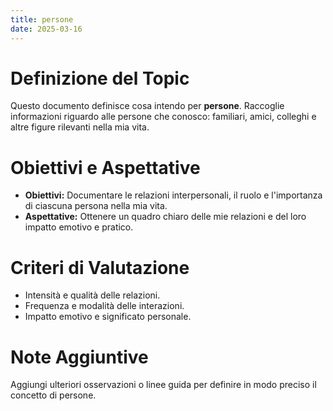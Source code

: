 ```yaml
---
title: persone
date: 2025-03-16
---
```


# Definizione del Topic

Questo documento definisce cosa intendo per **persone**. Raccoglie informazioni riguardo alle persone che conosco: familiari, amici, colleghi e altre figure rilevanti nella mia vita.

# Obiettivi e Aspettative

- **Obiettivi:** Documentare le relazioni interpersonali, il ruolo e l'importanza di ciascuna persona nella mia vita.
- **Aspettative:** Ottenere un quadro chiaro delle mie relazioni e del loro impatto emotivo e pratico.

# Criteri di Valutazione

- Intensità e qualità delle relazioni.
- Frequenza e modalità delle interazioni.
- Impatto emotivo e significato personale.

# Note Aggiuntive

Aggiungi ulteriori osservazioni o linee guida per definire in modo preciso il concetto di persone.
